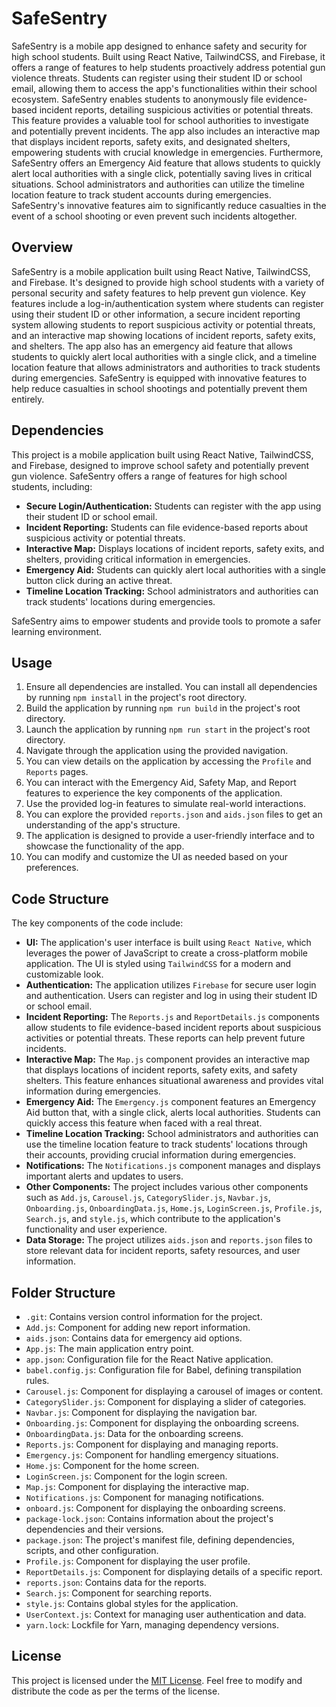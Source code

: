# SafeSentry

SafeSentry is a mobile app designed to enhance safety and security for high school students. Built using React Native, TailwindCSS, and Firebase, it offers a range of features to help students proactively address potential gun violence threats. Students can register using their student ID or school email, allowing them to access the app's functionalities within their school ecosystem.  SafeSentry enables students to anonymously file evidence-based incident reports, detailing suspicious activities or potential threats. This feature provides a valuable tool for school authorities to investigate and potentially prevent incidents.  The app also includes an interactive map that displays incident reports, safety exits, and designated shelters, empowering students with crucial knowledge in emergencies.  Furthermore, SafeSentry offers an Emergency Aid feature that allows students to quickly alert local authorities with a single click, potentially saving lives in critical situations. School administrators and authorities can utilize the timeline location feature to track student accounts during emergencies.  SafeSentry's innovative features aim to significantly reduce casualties in the event of a school shooting or even prevent such incidents altogether. 


## Overview

SafeSentry is a mobile application built using React Native, TailwindCSS, and Firebase.  It's designed to provide high school students with a variety of personal security and safety features to help prevent gun violence.  Key features include a log-in/authentication system where students can register using their student ID or other information, a secure incident reporting system allowing students to report suspicious activity or potential threats, and an interactive map showing locations of incident reports, safety exits, and shelters. The app also has an emergency aid feature that allows students to quickly alert local authorities with a single click, and a timeline location feature that allows administrators and authorities to track students during emergencies.  SafeSentry is equipped with innovative features to help reduce casualties in school shootings and potentially prevent them entirely. 


## Dependencies

This project is a mobile application built using React Native, TailwindCSS, and Firebase, designed to improve school safety and potentially prevent gun violence. SafeSentry offers a range of features for high school students, including:

- **Secure Login/Authentication:** Students can register with the app using their student ID or school email.
- **Incident Reporting:** Students can file evidence-based reports about suspicious activity or potential threats.
- **Interactive Map:** Displays locations of incident reports, safety exits, and shelters, providing critical information in emergencies.
- **Emergency Aid:** Students can quickly alert local authorities with a single button click during an active threat.
- **Timeline Location Tracking:** School administrators and authorities can track students' locations during emergencies.

SafeSentry aims to empower students and provide tools to promote a safer learning environment.


## Usage

1. Ensure all dependencies are installed. You can install all dependencies by running `npm install` in the project's root directory.
2. Build the application by running `npm run build` in the project's root directory.
3. Launch the application by running `npm run start` in the project's root directory. 
4. Navigate through the application using the provided navigation. 
5. You can view details on the application by accessing the `Profile` and `Reports` pages. 
6. You can interact with the Emergency Aid, Safety Map, and Report features to experience the key components of the application.
7. Use the provided log-in features to simulate real-world interactions.
8. You can explore the provided `reports.json` and `aids.json` files to get an understanding of the app's structure.
9. The application is designed to provide a user-friendly interface and to showcase the functionality of the app.
10. You can modify and customize the UI as needed based on your preferences. 


## Code Structure

The key components of the code include:

- **UI:** The application's user interface is built using `React Native`, which leverages the power of JavaScript to create a cross-platform mobile application. The UI is styled using `TailwindCSS` for a modern and customizable look. 
- **Authentication:** The application utilizes `Firebase` for secure user login and authentication. Users can register and log in using their student ID or school email.
- **Incident Reporting:** The `Reports.js` and `ReportDetails.js` components allow students to file evidence-based incident reports about suspicious activities or potential threats. These reports can help prevent future incidents. 
- **Interactive Map:** The `Map.js` component provides an interactive map that displays locations of incident reports, safety exits, and safety shelters. This feature enhances situational awareness and provides vital information during emergencies. 
- **Emergency Aid:** The `Emergency.js` component features an Emergency Aid button that, with a single click, alerts local authorities. Students can quickly access this feature when faced with a real threat. 
- **Timeline Location Tracking:** School administrators and authorities can use the timeline location feature to track students' locations through their accounts, providing crucial information during emergencies.
- **Notifications:** The `Notifications.js` component manages and displays important alerts and updates to users. 
- **Other Components:**  The project includes various other components such as `Add.js`, `Carousel.js`, `CategorySlider.js`, `Navbar.js`, `Onboarding.js`, `OnboardingData.js`, `Home.js`, `LoginScreen.js`, `Profile.js`, `Search.js`, and `style.js`, which contribute to the application's functionality and user experience. 
- **Data Storage:** The project utilizes `aids.json` and `reports.json` files to store relevant data for incident reports, safety resources, and user information.


## Folder Structure

- `.git`: Contains version control information for the project.
- `Add.js`: Component for adding new report information.
- `aids.json`: Contains data for emergency aid options.
- `App.js`: The main application entry point.
- `app.json`: Configuration file for the React Native application.
- `babel.config.js`: Configuration file for Babel, defining transpilation rules.
- `Carousel.js`: Component for displaying a carousel of images or content.
- `CategorySlider.js`: Component for displaying a slider of categories.
- `Navbar.js`: Component for displaying the navigation bar.
- `Onboarding.js`: Component for displaying the onboarding screens.
- `OnboardingData.js`: Data for the onboarding screens.
- `Reports.js`: Component for displaying and managing reports.
- `Emergency.js`: Component for handling emergency situations.
- `Home.js`: Component for the home screen.
- `LoginScreen.js`: Component for the login screen.
- `Map.js`: Component for displaying the interactive map.
- `Notifications.js`: Component for managing notifications.
- `onboard.js`:  Component for displaying the onboarding screens.
- `package-lock.json`: Contains information about the project's dependencies and their versions.
- `package.json`: The project's manifest file, defining dependencies, scripts, and other configuration.
- `Profile.js`: Component for displaying the user profile.
- `ReportDetails.js`: Component for displaying details of a specific report.
- `reports.json`: Contains data for the reports.
- `Search.js`: Component for searching reports.
- `style.js`: Contains global styles for the application.
- `UserContext.js`: Context for managing user authentication and data.
- `yarn.lock`:  Lockfile for Yarn, managing dependency versions. 


## License

This project is licensed under the [MIT License](https://opensource.org/licenses/MIT). Feel free to modify and distribute the code as per the terms of the license. 


